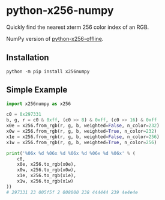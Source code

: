 # python-x256-numpy

Quickly find the nearest xterm 256 color index of an RGB.

NumPy version of [python-x256-offline](https://github.com/userElaina/python-x256-offline).

## Installation

```shell
python -m pip install x256numpy
```

## Simple Example

```python
import x256numpy as x256

c0 = 0x297331
b, g, r = c0 & 0xff, (c0 >> 8) & 0xff, (c0 >> 16) & 0xff
x0e = x256.from_rgb(r, g, b, weighted=False, n_color=232)
x0w = x256.from_rgb(r, g, b, weighted=True, n_color=232)
x1e = x256.from_rgb(r, g, b, weighted=False, n_color=256)
x1w = x256.from_rgb(r, g, b, weighted=True, n_color=256)

print('%06x %d %06x %d %06x %d %06x %d %06x' % (
    c0,
    x0e, x256.to_rgb(x0e),
    x0w, x256.to_rgb(x0w),
    x1e, x256.to_rgb(x1e),
    x1w, x256.to_rgb(x1w)
))
# 297331 23 005f5f 2 008000 238 444444 239 4e4e4e
```
